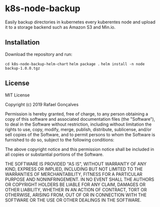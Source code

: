 # k8s-node-backup

Easily backup directories in kubernetes every kuberentes node and upload it to a storage backend such as Amazon S3 and Min.io.

## Installation

Download the repository and run: 

`cd k8s-node-backup-helm-chart`
`helm package .`
`helm install -n node backup-1.0.0.tgz`

## License

MIT License

Copyright (c) 2019 Rafael Gonçalves

Permission is hereby granted, free of charge, to any person obtaining a copy
of this software and associated documentation files (the "Software"), to deal
in the Software without restriction, including without limitation the rights
to use, copy, modify, merge, publish, distribute, sublicense, and/or sell
copies of the Software, and to permit persons to whom the Software is
furnished to do so, subject to the following conditions:

The above copyright notice and this permission notice shall be included in all
copies or substantial portions of the Software.

THE SOFTWARE IS PROVIDED "AS IS", WITHOUT WARRANTY OF ANY KIND, EXPRESS OR
IMPLIED, INCLUDING BUT NOT LIMITED TO THE WARRANTIES OF MERCHANTABILITY,
FITNESS FOR A PARTICULAR PURPOSE AND NONINFRINGEMENT. IN NO EVENT SHALL THE
AUTHORS OR COPYRIGHT HOLDERS BE LIABLE FOR ANY CLAIM, DAMAGES OR OTHER
LIABILITY, WHETHER IN AN ACTION OF CONTRACT, TORT OR OTHERWISE, ARISING FROM,
OUT OF OR IN CONNECTION WITH THE SOFTWARE OR THE USE OR OTHER DEALINGS IN THE
SOFTWARE.
